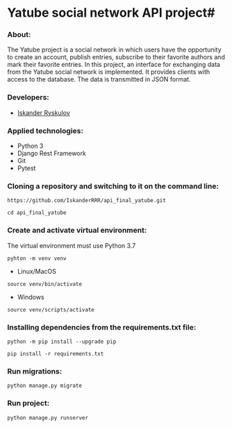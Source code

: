 # Yatube social network API project#
### About:
The Yatube project is a social network in which users have the opportunity to create an account, publish entries, subscribe to their favorite authors and mark their favorite entries. In this project, an interface for exchanging data from the Yatube social network is implemented. It provides clients with access to the database. The data is transmitted in JSON format.
### Developers:
- [Iskander Ryskulov](https://github.com/IskanderRRR)

### Applied technologies:
- Python 3
- Django Rest Framework
- Git
- Pytest

### Cloning a repository and switching to it on the command line:
`https://github.com/IskanderRRR/api_final_yatube.git`

`cd api_final_yatube`

### Create and activate virtual environment:

The virtual environment must use Python 3.7

`pyhton -m venv venv`

- Linux/MacOS

`source venv/bin/activate`

- Windows

`source venv/scripts/activate`

### Installing dependencies from the requirements.txt file:
`python -m pip install --upgrade pip`

`pip install -r requirements.txt`

### Run migrations:
`python manage.py migrate`
### Run project:
`python manage.py runserver`
